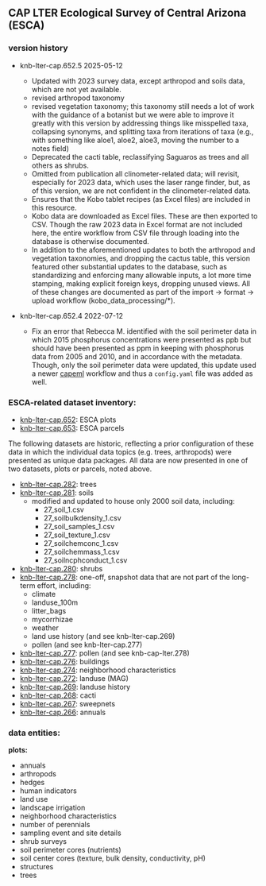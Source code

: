 ## CAP LTER Ecological Survey of Central Arizona (ESCA)

### version history

- knb-lter-cap.652.5 2025-05-12

  - Updated with 2023 survey data, except arthropod and soils data, which are
    not yet available.
  - revised arthropod taxonomy
  - revised vegetation taxonomy; this taxonomy still needs a lot of work with
    the guidance of a botanist but we were able to improve it greatly with this
    version by addressing things like misspelled taxa, collapsing synonyms, and
    splitting taxa from iterations of taxa (e.g., with something like aloe1,
    aloe2, aloe3, moving the number to a notes field)
  - Deprecated the cacti table, reclassifying Saguaros as trees and all others
    as shrubs.
  - Omitted from publication all clinometer-related data; will revisit,
    especially for 2023 data, which uses the laser range finder, but, as of this
    version, we are not confident in the clinometer-related data.
  - Ensures that the Kobo tablet recipes (as Excel files) are included in this
    resource.
  - Kobo data are downloaded as Excel files. These are then exported to CSV.
    Though the raw 2023 data in Excel format are not included here, the entire
    workflow from CSV file through loading into the database is otherwise
    documented.
  - In addition to the aforementioned updates to both the arthropod and
    vegetation taxonomies, and dropping the cactus table, this version featured
    other substantial updates to the database, such as standardizing and
    enforcing many allowable inputs, a lot more time stamping, making explicit
    foreign keys, dropping unused views. All of these changes are documented as
    part of the import -> format -> upload workflow (kobo_data_processing/\*).

- knb-lter-cap.652.4 2022-07-12

  - Fix an error that Rebecca M. identified with the soil perimeter data in
    which 2015 phosphorus concentrations were presented as ppb but should have
    been presented as ppm in keeping with phosphorus data from 2005 and 2010,
    and in accordance with the metadata. Though, only the soil perimeter data
    were updated, this update used a newer
    [capeml](https://caplter.github.io/capeml/) workflow and thus
    a `config.yaml` file was added as well.

### ESCA-related dataset inventory:

- [knb-lter-cap.652](https://portal.edirepository.org/nis/mapbrowse?scope=knb-lter-cap&identifier=652): ESCA plots
- [knb-lter-cap.653](https://portal.edirepository.org/nis/mapbrowse?scope=knb-lter-cap&identifier=653): ESCA parcels

The following datasets are historic, reflecting a prior configuration of these
data in which the individual data topics (e.g. trees, arthropods) were presented
as unique data packages. All data are now presented in one of two datasets,
plots or parcels, noted above.

- [knb-lter-cap.282](https://portal.edirepository.org/nis/mapbrowse?scope=knb-lter-cap&identifier=282): trees
- [knb-lter-cap.281](https://portal.edirepository.org/nis/mapbrowse?scope=knb-lter-cap&identifier=281): soils
  - modified and updated to house only 2000 soil data, including:
    - 27_soil_1.csv
    - 27_soilbulkdensity_1.csv
    - 27_soil_samples_1.csv
    - 27_soil_texture_1.csv
    - 27_soilchemconc_1.csv
    - 27_soilchemmass_1.csv
    - 27_soilncphconduct_1.csv
- [knb-lter-cap.280](https://portal.edirepository.org/nis/mapbrowse?scope=knb-lter-cap&identifier=280): shrubs
- [knb-lter-cap.278](https://portal.edirepository.org/nis/mapbrowse?scope=knb-lter-cap&identifier=278):
  one-off, snapshot data that are not part of the long-term effort, including:
  - climate
  - landuse_100m
  - litter_bags
  - mycorrhizae
  - weather
  - land use history (and see knb-lter-cap.269)
  - pollen (and see knb-lter-cap.277)
- [knb-lter-cap.277](https://portal.edirepository.org/nis/mapbrowse?scope=knb-lter-cap&identifier=277): pollen (and see knb-cap-lter.278)
- [knb-lter-cap.276](https://portal.edirepository.org/nis/mapbrowse?scope=knb-lter-cap&identifier=276): buildings
- [knb-lter-cap.274](https://portal.edirepository.org/nis/mapbrowse?scope=knb-lter-cap&identifier=274): neighborhood characteristics
- [knb-lter-cap.272](https://portal.edirepository.org/nis/mapbrowse?scope=knb-lter-cap&identifier=278): landuse (MAG)
- [knb-lter-cap.269](https://portal.edirepository.org/nis/mapbrowse?scope=knb-lter-cap&identifier=269): landuse history
- [knb-lter-cap.268](https://portal.edirepository.org/nis/mapbrowse?scope=knb-lter-cap&identifier=268): cacti
- [knb-lter-cap.267](https://portal.edirepository.org/nis/mapbrowse?scope=knb-lter-cap&identifier=267): sweepnets
- [knb-lter-cap.266](https://portal.edirepository.org/nis/mapbrowse?scope=knb-lter-cap&identifier=266): annuals

### data entities:

**plots:**

- annuals
- arthropods
- hedges
- human indicators
- land use
- landscape irrigation
- neighborhood characteristics
- number of perennials
- sampling event and site details
- shrub surveys
- soil perimeter cores (nutrients)
- soil center cores (texture, bulk density, conductivity, pH)
- structures
- trees
